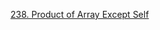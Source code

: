 [238. Product of Array Except Self](https://leetcode.com/problems/product-of-array-except-self/description/?envType=study-plan-v2&envId=leetcode-75) 